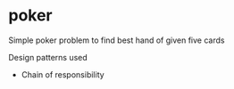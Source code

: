 # poker

Simple poker problem to find best hand of given five cards

Design patterns used
- Chain of responsibility

